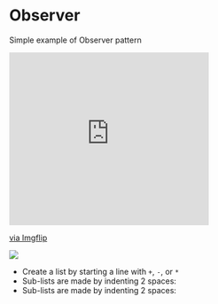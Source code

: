 # Observer
 Simple example of Observer pattern 
<div style="width:360px;max-width:100%;"><div style="height:0;padding-bottom:86.67%;position:relative;"><iframe width="360" height="312" style="position:absolute;top:0;left:0;width:100%;height:100%;" frameBorder="0" src="https://imgflip.com/embed/4ny92n"></iframe></div><p><a href="https://imgflip.com/gif/4ny92n">via Imgflip</a></p></div>

<a href="https://imgflip.com/gif/4ny92n"><img src="https://i.imgflip.com/4ny92n.gif"></a>

+ Create a list by starting a line with `+`, `-`, or `*`
+ Sub-lists are made by indenting 2 spaces:
+ Sub-lists are made by indenting 2 spaces:
